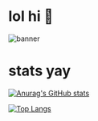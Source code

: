 # lol hi 🥳
![banner](https://user-images.githubusercontent.com/73341835/150818472-6fdaf5f0-f5cd-46fc-8a7a-e576178cce74.png)
# stats yay
[![Anurag's GitHub stats](https://github-readme-stats.vercel.app/api?username=eremophobia&hide=issues,prs,contribs&count_private=true&theme=omni&show_icons=true)](https://github.com/anuraghazra/github-readme-stats)

[![Top Langs](https://github-readme-stats.vercel.app/api/top-langs/?username=eremophobia&theme=omni&layout=compact)](https://github.com/anuraghazra/github-readme-stats)
